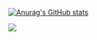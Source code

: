 [![Anurag's GitHub stats](https://github-readme-stats.vercel.app/api?username=RanafaB18)](https://github.com/anuraghazra/github-readme-stats)
<p><a href="https://git.io/streak-stats"><img src="https://streak-stats.demolab.com?user=DenverCoder1"/></a></p>
